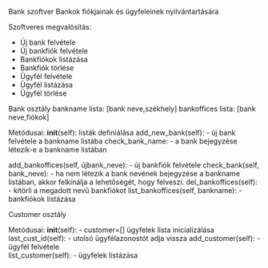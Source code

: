 Bank szoftver
Bankok fiókjainak és ügyfeleinek nyilvántartására

Szoftveres megvalósítás:
- Új bank felvétele
- Új bankfiók felvétele
- Bankfiókok listázása
- Bankfiók törlése
- Ügyfél felvétele
- Ügyfél listázása
- Ügyfél törlése


Bank osztály
bankname  lista: [bank neve,székhely]
bankoffices lista: [bank neve,fiókok]


Metódusai: 
__init__(self): listák definiálása
add_new_bank(self): - új bank felvétele a bankname listába
check_bank_name:  - a bank bejegyzése létezik-e a bankname listában

add_bankoffices(self, újbank_neve): - új bankfiók felvétele
check_bank(self, bank_neve): - ha nem létezik a bank nevének bejegyzése a bankname listában, 
						akkor felkínálja a lehetőségét, hogy felveszi.
del_bankoffices(self): -  kitörli a megadott nevű bankfiókot
list_bankoffices(self, bankname): - bankfiókok listázása


Customer osztály

Metódusai: 
__init__(self):  - customer=[]   ügyfelek lista inicializálása
last_cust_id(self): - utolsó ügyfélazonostót adja vissza
add_customer(self): - ügyfél felvétele  
list_customer(self): - ügyfelek listázása
